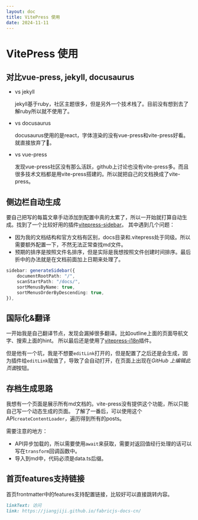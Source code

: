 ```yaml
---
layout: doc
title: VitePress 使用
date: 2024-11-11
---
```


# VitePress 使用

## 对比vue-press, jekyll, docusaurus

- vs jekyll
  
  jekyll基于ruby，社区主题很多，但是另外一个技术栈了。目前没有想到去了解ruby所以就不使用了。

- vs docusaurus
  
  docusaurus使用的是react，字体渲染的没有vue-press和vite-press好看。就直接放弃了🤣。

- vs vue-press
  
  发现vue-press社区没有那么活跃，github上讨论也没有vite-press多。而且很多技术文档都是用vite-press搭建的。所以就把自己的文档换成了vite-press。

## 侧边栏自动生成

要自己把写的每篇文章手动添加到配置中真的太累了，所以一开始就打算自动生成。找到了一个比较好用的插件[vitepress-sidebar](https://vitepress-sidebar.cdget.com/)。
其中遇到几个问题：

- 因为我的文档结构和官方文档有区别，docs目录和.vitepress处于同级。所以需要额外配置一下，不然无法正常查找md文件。
- 预期的排序是按照文件名排序，但是实际是我想按照文件创建时间排序。最后折中的办法就是在文档前面加上日期来处理了。

```ts
sidebar: generateSidebar({
    documentRootPath: "/",
    scanStartPath: "/docs/",
    sortMenusByName: true,
    sortMenusOrderByDescending: true,
}),
```

## 国际化&翻译

一开始我是自己翻译节点，发现会漏掉很多翻译。比如outline上面的页面导航文字、搜索上面的hint。
所以最后还是使用了[vitepress-i18n](https://vitepress-i18n.cdget.com/)插件。

但是他有一个坑，我是不想要`editLink`打开的，但是配置了之后还是会生成，因为插件给`editLink`赋值了，导致了会自动打开，在页面上出现在*GitHub 上编辑此页面*按钮。

## 存档生成思路

我想有一个页面是展示所有md文档的。vite-press没有提供这个功能，所以只能自己写一个动态生成的页面。
了解了一番后，可以使用这个API`createContentLoader`，遍历得到所有的posts。

需要注意的地方：

- API异步加载的，所以需要使用`await`来获取，需要对返回值经行处理的话可以写在`transform`回调函数中。
- 导入到md中，代码必须是data.ts后缀。

## 首页features支持链接

首页frontmatter中的features支持配置链接，比较好可以直接跳转内容。

```md
linkText: 访问
link: https://jiangjiji.github.io/fabricjs-docs-cn/
```
